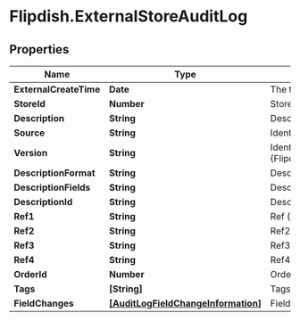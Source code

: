 # Flipdish.ExternalStoreAuditLog

## Properties

Name | Type | Description | Notes
------------ | ------------- | ------------- | -------------
**ExternalCreateTime** | **Date** | The time of creation of the event | [optional] 
**StoreId** | **Number** | Store Id | [optional] 
**Description** | **String** | Description | [optional] 
**Source** | **String** | Identifies the source of the log | [optional] 
**Version** | **String** | Identifies the version of the {Flipdish.PublicModels.V1.AuditLogs.ExternalStoreAuditLog.Source} | [optional] 
**DescriptionFormat** | **String** | Description with format placeholders | [optional] 
**DescriptionFields** | **String** | Description with format placeholders | [optional] 
**DescriptionId** | **String** | Description | [optional] 
**Ref1** | **String** | Ref (reference field) | [optional] 
**Ref2** | **String** | Ref2 (reference field) | [optional] 
**Ref3** | **String** | Ref3 (reference field) | [optional] 
**Ref4** | **String** | Ref4 (reference field) | [optional] 
**OrderId** | **Number** | Order Id | [optional] 
**Tags** | **[String]** | Tags | [optional] 
**FieldChanges** | [**[AuditLogFieldChangeInformation]**](AuditLogFieldChangeInformation.md) | Field changes list | [optional] 


